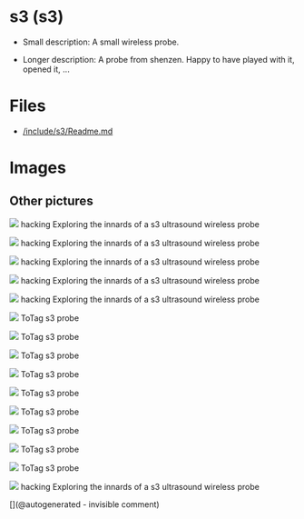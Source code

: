 # s3 (s3)

* Small description: A small wireless probe.

* Longer description: A probe from shenzen. Happy to have played with it, opened it, ...

# Files

* [/include/s3/Readme.md](/include/s3/Readme.md)


# Images

## Other pictures 

![](/include/s3/counter/IMAG003.png)
hacking
Exploring the innards of a s3 ultrasound wireless probe

![](/include/s3/counter/IMAG004.png)
hacking
Exploring the innards of a s3 ultrasound wireless probe

![](/include/s3/counter/IMAG007.png)
hacking
Exploring the innards of a s3 ultrasound wireless probe

![](/include/s3/counter/IMAG008.png)
hacking
Exploring the innards of a s3 ultrasound wireless probe

![](/include/s3/counter/IMAG009.png)
hacking
Exploring the innards of a s3 ultrasound wireless probe

![](/include/s3/images/201804/IMG_20180404_221542.jpg)
ToTag
s3 probe

![](/include/s3/images/201804/IMG_20180404_221555.jpg)
ToTag
s3 probe

![](/include/s3/images/201804/IMG_20180404_221611.jpg)
ToTag
s3 probe

![](/include/s3/images/201804/IMG_20180404_221657.jpg)
ToTag
s3 probe

![](/include/s3/images/201804/IMG_20180404_221715.jpg)
ToTag
s3 probe

![](/include/s3/images/201804/IMG_20180404_221820.jpg)
ToTag
s3 probe

![](/include/s3/images/201804/IMG_20180404_221945.jpg)
ToTag
s3 probe

![](/include/s3/images/201804/IMG_20180404_222007.jpg)
ToTag
s3 probe

![](/include/s3/images/201804/IMG_20180404_222155.jpg)
ToTag
s3 probe

![](/include/s3/pulser/IMAG001.png)
hacking
Exploring the innards of a s3 ultrasound wireless probe





[](@autogenerated - invisible comment)